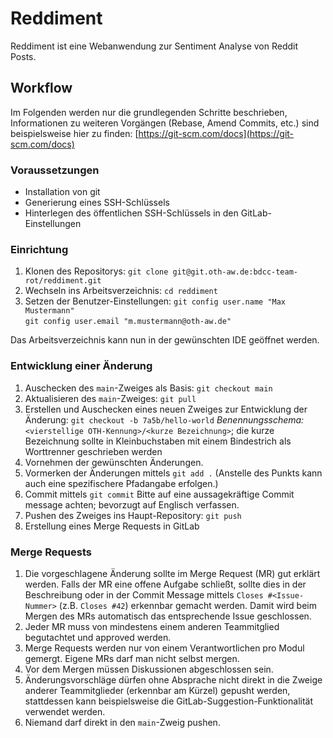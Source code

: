 # Reddiment

Reddiment ist eine Webanwendung zur Sentiment Analyse von Reddit Posts.

## Workflow

Im Folgenden werden nur die grundlegenden Schritte beschrieben, Informationen zu weiteren Vorgängen (Rebase, Amend Commits, etc.) sind beispielsweise hier zu finden: [https://git-scm.com/docs](https://git-scm.com/docs)

### Voraussetzungen

- Installation von git
- Generierung eines SSH-Schlüssels
- Hinterlegen des öffentlichen SSH-Schlüssels in den GitLab-Einstellungen

### Einrichtung

1. Klonen des Repositorys:
   `git clone git@git.oth-aw.de:bdcc-team-rot/reddiment.git`
2. Wechseln ins Arbeitsverzeichnis:
   `cd reddiment`
3. Setzen der Benutzer-Einstellungen:
   `git config user.name "Max Mustermann"`  
   `git config user.email "m.mustermann@oth-aw.de"`

Das Arbeitsverzeichnis kann nun in der gewünschten IDE geöffnet werden.

### Entwicklung einer Änderung

1. Auschecken des `main`-Zweiges als Basis:
   `git checkout main`
2. Aktualisieren des `main`-Zweiges:
   `git pull`
3. Erstellen und Auschecken eines neuen Zweiges zur Entwicklung der Änderung:
   `git checkout -b 7a5b/hello-world`
   _Benennungsschema:_ `<vierstellige OTH-Kennung>/<kurze Bezeichnung>`; die kurze Bezeichnung sollte in Kleinbuchstaben mit einem Bindestrich als Worttrenner geschrieben werden
4. Vornehmen der gewünschten Änderungen.
5. Vormerken der Änderungen mittels `git add .` (Anstelle des Punkts kann auch eine spezifischere Pfadangabe erfolgen.)
6. Commit mittels `git commit`
   Bitte auf eine aussagekräftige Commit message achten; bevorzugt auf Englisch verfassen.
7. Pushen des Zweiges ins Haupt-Repository:
   `git push`
8. Erstellung eines Merge Requests in GitLab

### Merge Requests

1. Die vorgeschlagene Änderung sollte im Merge Request (MR) gut erklärt werden. Falls der MR eine offene Aufgabe schließt, sollte dies in der Beschreibung oder in der Commit Message mittels `Closes #<Issue-Nummer>` (z.B. `Closes #42`) erkennbar gemacht werden. Damit wird beim Mergen des MRs automatisch das entsprechende Issue geschlossen.
2. Jeder MR muss von mindestens einem anderen Teammitglied begutachtet und approved werden.
3. Merge Requests werden nur von einem Verantwortlichen pro Modul gemergt. Eigene MRs darf man nicht selbst mergen. 
4. Vor dem Mergen müssen Diskussionen abgeschlossen sein.
5. Änderungsvorschläge dürfen ohne Absprache nicht direkt in die Zweige anderer Teammitglieder (erkennbar am Kürzel) gepusht werden, stattdessen kann beispielsweise die GitLab-Suggestion-Funktionalität verwendet werden.
6. Niemand darf direkt in den `main`-Zweig pushen.
